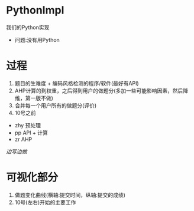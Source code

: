 # PythonImpl
我们的Python实现

- 问题:没有用Python

# 过程
1. 题目的生难度 + 编码风格检测的程序/软件(最好有API)
2. AHP计算的到权重，之后得到用户的做题分(多加一些可能影响因素，然后降维，第一版不做)
3. 合并每一个用户所有的做题分(评价)
4. 10号之前
- zhy 预处理
- pp API + 计算
- zr AHP

*边写边做*

# 可视化部分
1. 做题变化曲线(横轴:提交时间，纵轴:提交的成绩)
2. 10号(左右)开始的主要工作